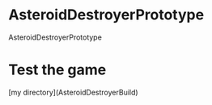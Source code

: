 # AsteroidDestroyerPrototype
AsteroidDestroyerPrototype

<h1>Test the game</h1>
[my directory](AsteroidDestroyerBuild)

